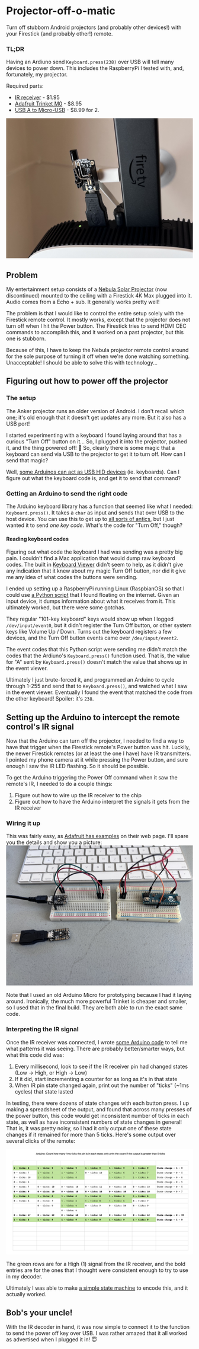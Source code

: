 # Projector-off-o-matic

Turn off stubborn Android projectors (and probably other devices!) with your Firestick (and probably other!) remote.

### TL;DR

Having an Ardiuno send `Keyboard.press(238)` over USB will tell many devices to power down. This includes the RaspberryPi I tested with, and, fortunately, my projector.

Required parts:
* [IR receiver](https://www.adafruit.com/product/157) - $1.95
* [Adafruit Trinket M0](https://www.adafruit.com/product/3500) - $8.95
* [USB A to Micro-USB](https://www.amazon.com/UCEC-USB-2-0-Adapter-Male/dp/B00TAM0MZW/ref=sr_1_2_sspa?crid=1VM1GMB24SS14&dib=eyJ2IjoiMSJ9.Mh8r4f8nZ0ArrpLB7zx54d_EjoMORzVEEq0pQXyJGZm3q0uQDxfR7g2m7FMylaJYmvVrIBykpKXVcMI0ykn5XYRm6yGUmwKcrvactzzxJmVQ6AcBzJGP2I9oV57NqKf8VHQZjLlh2SnmlIvDY1jZfF76K00EdBV4z8A5ub4A7BfBCIHmox00Yz1SvfI79N45k_KGVowUZb1ibizEzmDkyzwzBLynPK8fyDpOlOVLL-Y.Gh9niLRsPlhiRSspRyeY6u4XrbAQkig8-e5F5vxGiT0&dib_tag=se&keywords=micro+usb+to+usb&qid=1715981410&sprefix=micro+usb+to+u%2Caps%2C249&sr=8-2-spons&sp_csd=d2lkZ2V0TmFtZT1zcF9hdGY&psc=1) - $8.99 for 2.

![Adafruit Tinket with IR receiver attached, plugged into a projector.](https://github.com/akostibas/projector-off-o-matic/blob/main/images/03%20-%20trinket%20installed.jpeg?raw=true)

## Problem

My entertainment setup consists of a [Nebula Solar Projector](https://us.seenebula.com/products/solar-portable-d2131) (now discontinued) mounted to the ceiling with a Firestick 4K Max plugged into it. Audio comes from a Echo + sub. It generally works pretty well!

The problem is that I would like to control the entire setup solely with the Firestick remote control. It mostly works, except that the projector does not turn off when I hit the Power button. The Firestick tries to send HDMI CEC commands to accomplish this, and it worked on a past projector, but this one is stubborn.

Because of this, I have to keep the Nebula projector remote control around for the sole purpose of turning it off when we're done watching something. Unacceptable! I should be able to solve this with technology...

## Figuring out how to power off the projector

### The setup
The Anker projector runs an older version of Android. I don't recall which one; it's old enough that it doesn't get updates any more. But it also has a USB port!

I started experimenting with a keyboard I found laying around that has a curious "Turn Off" button on it... So, I plugged it into the projector, pushed it, and the thing powered off! 🎉 So, clearly there is some magic that a keyboard can send via USB to the projector to get it to turn off. How can I send that magic?

Well, [some Arduinos can act as USB HID devices](https://www.arduino.cc/reference/en/language/functions/usb/keyboard/) (ie. keyboards). Can I figure out what the keyboard code is, and get it to send that command?

### Getting an Arduino to send the right code

The Arduino keyboard library has a function that seemed like what I needed: `Keyboard.press()`. It takes a `char` as input and sends that over USB to the host device. You can use this to get up to [all sorts of antics](https://projecthub.arduino.cc/danionescu/arduino-keyboard-exploit-demo-hid-and-prevention-edf6df), but I just wanted it to send _one key code_. What's the code for "Turn Off," though?

#### Reading keyboard codes

Figuring out what code the keyboard I had was sending was a pretty big pain. I couldn't find a Mac application that would dump raw keyboard codes. The built in [Keyboard Viewer](https://support.apple.com/guide/mac-help/use-the-keyboard-viewer-on-mac-mchlp1015/mac) didn't seem to help, as it didn't give any indication that it knew about my magic Turn Off button, nor did it give me any idea of what codes the buttons were sending.

I ended up setting up a RaspberryPi running Linux (RaspbianOS) so that I could use [a Python script](https://github.com/akostibas/projector-off-o-matic/blob/main/experiments/hid-dump.py) that I found floating on the internet. Given an input device, it dumps information about what it receives from it. This ultimately worked, but there were some gotchas.

They regular "101-key keyboard" keys would show up when I logged `/dev/input/event0`, but it didn't register the Turn Off button, or other system keys like Volume Up / Down. Turns out the keyboard registers a few devices, and the Turn Off button events came over `/dev/input/event2`.

The event codes that this Python script were sending me didn't match the codes that the Ardiuno's `Keyboard.press()` function used. That is, the value for "A" sent by `Keyboard.press()` doesn't match the value that shows up in the event viewer.

Ultimately I just brute-forced it, and programmed an Arduino to cycle through 1-255 and send that to `Keyboard.press()`, and watched what I saw in the event viewer. Eventually I found the event that matched the code from the other keyboard! Spoiler: it's `238`.

## Setting up the Arduino to intercept the remote control's IR signal

Now that the Arduino can turn off the projector, I needed to find a way to have that trigger when the Firestick remote's Power button was hit. Luckily, the newer Firestick remotes (or at least the one I have) have IR transmitters. I pointed my phone camera at it while pressing the Power button, and sure enough I saw the IR LED flashing. So it should be possible.

To get the Arduino triggering the Power Off command when it saw the remote's IR, I needed to do a couple things:
1. Figure out how to wire up the IR receiver to the chip
2. Figure out how to have the Arduino interpret the signals it gets from the IR receiver

### Wiring it up

This was fairly easy, as [Adafruit has examples](https://learn.adafruit.com/ir-sensor) on their web page. I'll spare you the details and show you a picture:
![Arduino and Adafruit Trinket on breadboards with IR receivers wired up](https://github.com/akostibas/projector-off-o-matic/blob/main/images/01%20-%20arduino%20and%20trinket%20prototypes.jpeg?raw=true)

Note that I used an old Arduino Micro for prototyping because I had it laying around. Ironically, the much more powerful Trinket is cheaper and smaller, so I used that in the final build. They are both able to run the exact same code.

### Interpreting the IR signal

Once the IR receiver was connected, I wrote [some Arduino code](https://github.com/akostibas/projector-off-o-matic/blob/main/arduino/see-ir-codes.ino) to tell me what patterns it was seeing. There are probably better/smarter ways, but what this code did was:
1. Every millisecond, look to see if the IR receiver pin had changed states (Low -> High, or High -> Low)
2. If it did, start incrementing a counter for as long as it's in that state
3. When IR pin state changed again, print out the number of "ticks" (~1ms cycles) that state lasted

In testing, there were dozens of state changes with each button press. I up making a spreadsheet of the output, and found that across many presses of the power button, this code would get inconsistent number of ticks in each state, as well as have inconsistent numbers of state changes in general! That is, it was pretty noisy, so I had it only output one of these state changes if it remained for more than 5 ticks. Here's some output over several clicks of the remote:

![A spreadsheet showing how many ticks the IR remote spent in each state of its Power Off signal](https://github.com/akostibas/projector-off-o-matic/blob/main/experiments/ir%20state%20ticks.png?raw=true)

The green rows are for a High (1) signal from the IR receiver, and the bold entries are for the ones that I thought were consistent enough to try to use in my decoder.

Ultimately I was able to make [a simple state machine](https://github.com/akostibas/projector-off-o-matic/blob/main/arduino/detect-power-off.ino) to encode this, and it actually worked.

## Bob's your uncle!

With the IR decoder in hand, it was now simple to connect it to the function to send the power off key over USB. I was rather amazed that it all worked as advertised when I plugged it in! 😇
